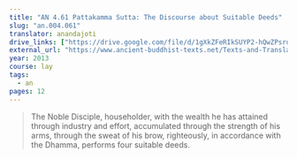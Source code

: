 ```yaml
---
title: "AN 4.61 Pattakamma Sutta: The Discourse about Suitable Deeds"
slug: "an.004.061"
translator: anandajoti
drive_links: ["https://drive.google.com/file/d/1gXkZFeRIkSUYP2-hQwZPsruIFXMwWrgx/view?usp=drivesdk"]
external_url: "https://www.ancient-buddhist-texts.net/Texts-and-Translations/Short-Pieces/Pattakammasuttam.htm"
year: 2013
course: lay
tags:
  - an
pages: 12
---
```


> The Noble Disciple, householder,
with the wealth he has attained through industry and effort,
accumulated through the strength of his arms, through the sweat of his brow, righteously, in accordance with the Dhamma,
performs four suitable deeds.
